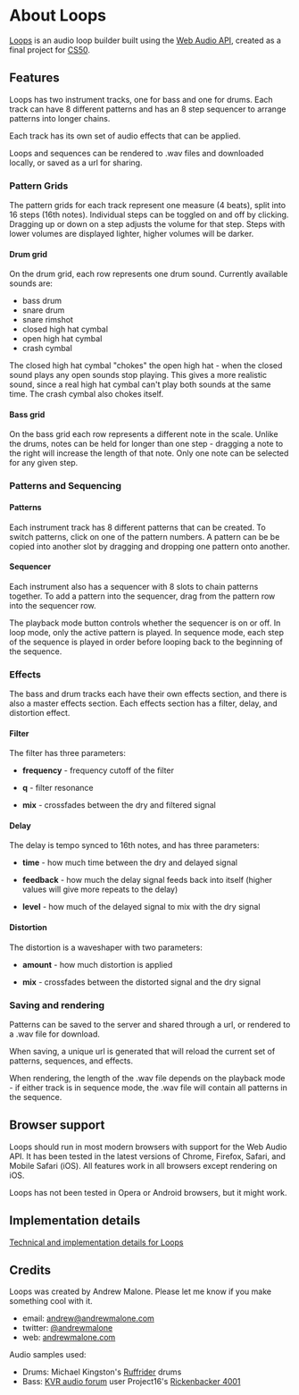 # About Loops
[Loops](./) is an audio loop builder built using the [Web Audio API][api], created as a final project for [CS50][cs50].

## Features
Loops has two instrument tracks, one for bass and one for drums. Each track can have 8 different patterns and has an 8 step sequencer to arrange patterns into longer chains.

Each track has its own set of audio effects that can be applied.

Loops and sequences can be rendered to .wav files and downloaded locally, or saved as a url for sharing.

### Pattern Grids
The pattern grids for each track represent one measure (4 beats), split into 16 steps (16th notes). Individual steps can be toggled on and off by clicking. Dragging up or down on a step adjusts the volume for that step. Steps with lower volumes are displayed lighter, higher volumes will be darker.

#### Drum grid
On the drum grid, each row represents one drum sound. Currently available sounds are:

* bass drum
* snare drum
* snare rimshot
* closed high hat cymbal
* open high hat cymbal
* crash cymbal

The closed high hat cymbal "chokes" the open high hat - when the closed sound plays any open sounds stop playing. This gives a more realistic sound, since a real high hat cymbal can't play both sounds at the same time. The crash cymbal also chokes itself.

#### Bass grid
On the bass grid each row represents a different note in the scale. Unlike the drums, notes can be held for longer than one step - dragging a note to the right will increase the length of that note. Only one note can be selected for any given step.

### Patterns and Sequencing

#### Patterns
Each instrument track has 8 different patterns that can be created. To switch patterns, click on one of the pattern numbers. A pattern can be be copied into another slot by dragging and dropping one pattern onto another.

#### Sequencer
Each instrument also has a sequencer with 8 slots to chain patterns together. To add a pattern into the sequencer, drag from the pattern row into the sequencer row.

The playback mode button controls whether the sequencer is on or off. In loop mode, only the active pattern is played. In sequence mode, each step of the sequence is played in order before looping back to the beginning of the sequence.

### Effects
The bass and drum tracks each have their own effects section, and there is also a master effects section. Each effects section has a filter, delay, and distortion effect.

#### Filter
The filter has three parameters:

* **frequency** - frequency cutoff of the filter

*  **q** - filter resonance

* **mix** - crossfades between the dry and filtered signal

#### Delay
The delay is tempo synced to 16th notes, and has three parameters:

* **time** - how much time between the dry and delayed signal

* **feedback** - how much the delay signal feeds back into itself (higher values will give more repeats to the delay)

* **level** - how much of the delayed signal to mix with the dry signal

#### Distortion
The distortion is a waveshaper with two parameters:

* **amount** - how much distortion is applied

* **mix** - crossfades between the distorted signal and the dry signal


### Saving and rendering
Patterns can be saved to the server and shared through a url, or rendered to a .wav file for download.

When saving, a unique url is generated that will reload the current set of patterns, sequences, and effects.

When rendering, the length of the .wav file depends on the playback mode - if either track is in sequence mode, the .wav file will contain all patterns in the sequence.  

## Browser support
Loops should run in most modern browsers with support for the Web Audio API. It has been tested in the latest versions of Chrome, Firefox, Safari, and Mobile Safari (iOS). All features work in all browsers except rendering on iOS.

Loops has not been tested in Opera or Android browsers, but it might work.

## Implementation details
[Technical and implementation details for Loops](design.html)

## Credits
Loops was created by Andrew Malone. Please let me know if you make something cool with it.

* email: <andrew@andrewmalone.com>
* twitter: [@andrewmalone](https://twitter.com/andrewmalone)
* web: [andrewmalone.com](http://andrewmalone.com)

Audio samples used:

* Drums: Michael Kingston's [Ruffrider][ruffrider] drums
* Bass: [KVR audio forum][kvr] user Project16's [Rickenbacker 4001][bass]


[cs50]: http://cs50.net
[api]: http://www.w3.org/TR/webaudio/
[ruffrider]: http://www.michaelkingston.fi/kingstondrums/ruffrider.html
[kvr]: http://www.kvraudio.com/
[bass]: http://bedroomproducersblog.com/2012/05/18/free-rickenbacker-4001-bass-guitar-sample-pack-by-project16/